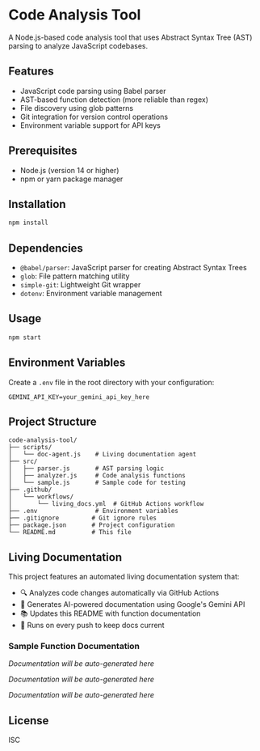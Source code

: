# Code Analysis Tool

A Node.js-based code analysis tool that uses Abstract Syntax Tree (AST) parsing to analyze JavaScript codebases.

## Features

- JavaScript code parsing using Babel parser
- AST-based function detection (more reliable than regex)
- File discovery using glob patterns
- Git integration for version control operations
- Environment variable support for API keys

## Prerequisites

- Node.js (version 14 or higher)
- npm or yarn package manager

## Installation

```bash
npm install
```

## Dependencies

- `@babel/parser`: JavaScript parser for creating Abstract Syntax Trees
- `glob`: File pattern matching utility
- `simple-git`: Lightweight Git wrapper
- `dotenv`: Environment variable management

## Usage

```bash
npm start
```

## Environment Variables

Create a `.env` file in the root directory with your configuration:

```
GEMINI_API_KEY=your_gemini_api_key_here
```

## Project Structure

```
code-analysis-tool/
├── scripts/
│   └── doc-agent.js    # Living documentation agent
├── src/
│   ├── parser.js       # AST parsing logic
│   ├── analyzer.js     # Code analysis functions
│   └── sample.js       # Sample code for testing
├── .github/
│   └── workflows/
│       └── living_docs.yml  # GitHub Actions workflow
├── .env                # Environment variables
├── .gitignore         # Git ignore rules
├── package.json       # Project configuration
└── README.md          # This file
```

## Living Documentation

This project features an automated living documentation system that:
- 🔍 Analyzes code changes automatically via GitHub Actions
- 🤖 Generates AI-powered documentation using Google's Gemini API
- 📚 Updates this README with function documentation
- 🚀 Runs on every push to keep docs current

### Sample Function Documentation

<!-- DOCS:START:calculateArea -->
*Documentation will be auto-generated here*
<!-- DOCS:END:calculateArea -->

<!-- DOCS:START:formatUserName -->
*Documentation will be auto-generated here*
<!-- DOCS:END:formatUserName -->

<!-- DOCS:START:fetchUserData -->
*Documentation will be auto-generated here*
<!-- DOCS:END:fetchUserData -->

## License

ISC
